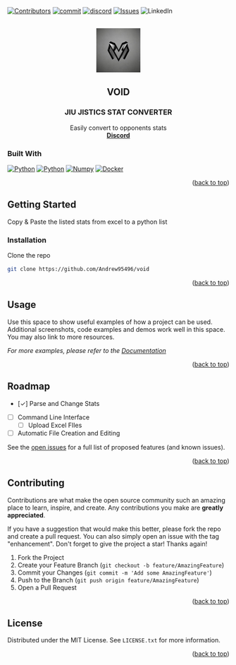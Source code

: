 <!-- Improved compatibility of back to top link: See: https://github.com/othneildrew/Best-README-Template/pull/73 -->
<a name="readme-top"></a>
<!--
*** Thanks for checking out the Best-README-Template. If you have a suggestion
*** that would make this better, please fork the repo and create a pull request
*** or simply open an issue with the tag "enhancement".
*** Don't forget to give the project a star!
*** Thanks again! Now go create something AMAZING! :D
-->



<!-- PROJECT SHIELDS -->
<!--
*** I'm using markdown "reference style" links for readability.
*** Reference links are enclosed in brackets [ ] instead of parentheses ( ).
*** See the bottom of this document for the declaration of the reference variables
*** for contributors-url, forks-url, etc. This is an optional, concise syntax you may use.
*** https://www.markdownguide.org/basic-syntax/#reference-style-links
-->
[![Contributors][contributors-shield]][contributors-url]
[![commit][commit-shield]][commit-url]
[![discord][discord-shield]][discord-url]
[![Issues][issues-shield]][issues-url]
![LinkedIn][linkedin-shield]



<!-- PROJECT LOGO -->
<br />
<div align="center">
  <a href="https://jiujistics.netlify.app/">
    <img src="docs/README_img/void-logo-1.jpg" alt="Logo" width="100" height="100">
  </a>

<h2 align="center">VOID</h2>
<h3 align="center">JIU JISTICS STAT CONVERTER</h3>

  <p align="center">
    Easily convert to opponents stats
    <br />
    <a href="https://discord.gg/jNpxBtdadw"><strong>Discord</strong></a>
    
</div>

### Built With


 [![Python][Python]][Python-url]
 [![Python][Pandas]][Pandas-url]
 [![Numpy][Numpy]][Numpy-url]
 [![Docker][Docker]][Docker-url]


<p align="right">(<a href="#readme-top">back to top</a>)</p>



<!-- GETTING STARTED -->
## Getting Started
Copy & Paste the listed stats from excel to a python list

### Installation

 Clone the repo

   ```sh
   git clone https://github.com/Andrew95496/void
   ```

<p align="right">(<a href="#readme-top">back to top</a>)</p>



<!-- USAGE EXAMPLES -->
## Usage

Use this space to show useful examples of how a project can be used. Additional screenshots, code examples and demos work well in this space. You may also link to more resources.

_For more examples, please refer to the [Documentation](https://example.com)_

<p align="right">(<a href="#readme-top">back to top</a>)</p>



<!-- ROADMAP -->
## Roadmap

- [✓] Parse and Change Stats
- [ ] Command Line Interface
    - [ ] Upload Excel FIles
- [ ] Automatic File Creation and Editing

See the [open issues](https://github.com/Andrew95496/void/issues) for a full list of proposed features (and known issues).

<p align="right">(<a href="#readme-top">back to top</a>)</p>



<!-- CONTRIBUTING -->
## Contributing

Contributions are what make the open source community such an amazing place to learn, inspire, and create. Any contributions you make are **greatly appreciated**.

If you have a suggestion that would make this better, please fork the repo and create a pull request. You can also simply open an issue with the tag "enhancement".
Don't forget to give the project a star! Thanks again!

1. Fork the Project
2. Create your Feature Branch (`git checkout -b feature/AmazingFeature`)
3. Commit your Changes (`git commit -m 'Add some AmazingFeature'`)
4. Push to the Branch (`git push origin feature/AmazingFeature`)
5. Open a Pull Request

<p align="right">(<a href="#readme-top">back to top</a>)</p>



<!-- LICENSE -->
## License

Distributed under the MIT License. See `LICENSE.txt` for more information.

<p align="right">(<a href="#readme-top">back to top</a>)</p>




<!-- MARKDOWN LINKS & IMAGES -->
<!-- https://www.markdownguide.org/basic-syntax/#reference-style-links -->
[contributors-shield]: https://img.shields.io/github/contributors/Andrew95496/stat_converter?color=blue&style=for-the-badge
[contributors-url]: https://github.com/Andrew95496/stat_converter/graphs/contributors

[commit-shield]: https://img.shields.io/github/last-commit/Andrew95496/stat_converter?style=for-the-badge
[commit-url]: https://github.com/Andrew95496/stat_converter/commits/main

[discord-shield]: https://img.shields.io/discord/1062712419664801812?label=DISCORD&style=for-the-badge
[discord-url]: https://discord.gg/jNpxBtdadw

[issues-shield]: https://img.shields.io/github/issues/Andrew95496/stat_converter?style=for-the-badge
[issues-url]: https://github.com/Andrew95496/stat_converter/issues

[license-shield]: https://img.shields.io/github/license/


[linkedin-shield]: https://img.shields.io/github/languages/code-size/Andrew95496/stat_converter?color=black&style=for-the-badge
[product-screenshot]: images/screenshot.png




[Python]: https://img.shields.io/badge/Python-20232A?style=for-the-badge&logo=python&logoColor=61DAFB
[Python-url]: https://www.python.org/

[Pandas]: https://img.shields.io/badge/Pandas-20232A?style=for-the-badge&logo=pandas&logoColor=61DAFB
[Pandas-url]: https://pandas.pydata.org/

[Numpy]: https://img.shields.io/badge/Numpy-20232A?style=for-the-badge&logo=Numpy&logoColor=61DAFB
[Numpy-url]: https://numpy.org/

[Docker]: https://img.shields.io/badge/docker-20232A?style=for-the-badge&logo=Docker&logoColor=61DAFB
[Docker-url]: #